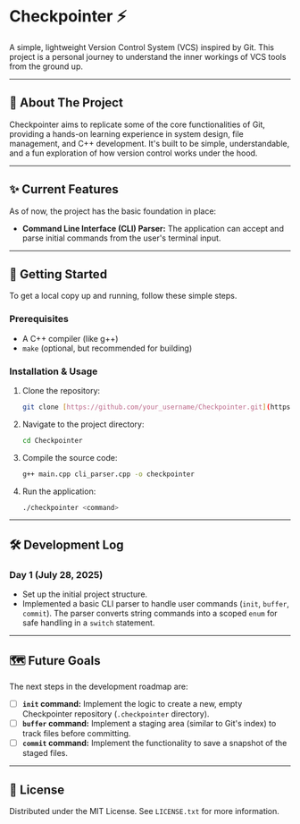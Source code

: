 # Checkpointer ⚡

A simple, lightweight Version Control System (VCS) inspired by Git. This project is a personal journey to understand the inner workings of VCS tools from the ground up.

---

## 🎯 About The Project

Checkpointer aims to replicate some of the core functionalities of Git, providing a hands-on learning experience in system design, file management, and C++ development. It's built to be simple, understandable, and a fun exploration of how version control works under the hood.

---

## ✨ Current Features

As of now, the project has the basic foundation in place:

* **Command Line Interface (CLI) Parser:** The application can accept and parse initial commands from the user's terminal input.

---

## 🚀 Getting Started

To get a local copy up and running, follow these simple steps.

### Prerequisites

* A C++ compiler (like g++)
* `make` (optional, but recommended for building)

### Installation & Usage

1.  Clone the repository:
    ```sh
    git clone [https://github.com/your_username/Checkpointer.git](https://github.com/your_username/Checkpointer.git)
    ```
2.  Navigate to the project directory:
    ```sh
    cd Checkpointer
    ```
3.  Compile the source code:
    ```sh
    g++ main.cpp cli_parser.cpp -o checkpointer
    ```
4.  Run the application:
    ```sh
    ./checkpointer <command>
    ```

---

## 🛠️ Development Log

### Day 1 (July 28, 2025)
* Set up the initial project structure.
* Implemented a basic CLI parser to handle user commands (`init`, `buffer`, `commit`). The parser converts string commands into a scoped `enum` for safe handling in a `switch` statement.

---

## 🗺️ Future Goals

The next steps in the development roadmap are:

* [ ] **`init` command:** Implement the logic to create a new, empty Checkpointer repository (`.checkpointer` directory).
* [ ] **`buffer` command:** Implement a staging area (similar to Git's index) to track files before committing.
* [ ] **`commit` command:** Implement the functionality to save a snapshot of the staged files.

---

## 📄 License

Distributed under the MIT License. See `LICENSE.txt` for more information.
